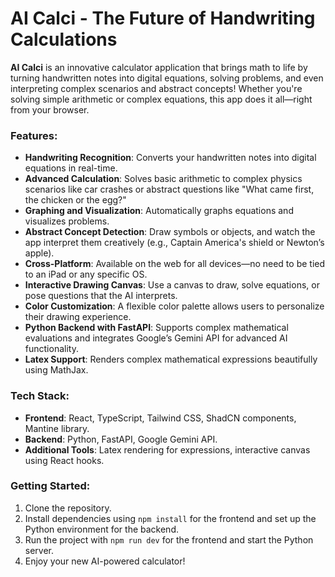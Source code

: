 # AI Calci - The Future of Handwriting Calculations

**AI Calci** is an innovative calculator application that brings math to life by turning handwritten notes into digital equations, solving problems, and even interpreting complex scenarios and abstract concepts! Whether you're solving simple arithmetic or complex equations, this app does it all—right from your browser.

### Features:
- **Handwriting Recognition**: Converts your handwritten notes into digital equations in real-time.
- **Advanced Calculation**: Solves basic arithmetic to complex physics scenarios like car crashes or abstract questions like "What came first, the chicken or the egg?"
- **Graphing and Visualization**: Automatically graphs equations and visualizes problems.
- **Abstract Concept Detection**: Draw symbols or objects, and watch the app interpret them creatively (e.g., Captain America's shield or Newton’s apple).
- **Cross-Platform**: Available on the web for all devices—no need to be tied to an iPad or any specific OS.
- **Interactive Drawing Canvas**: Use a canvas to draw, solve equations, or pose questions that the AI interprets.
- **Color Customization**: A flexible color palette allows users to personalize their drawing experience.
- **Python Backend with FastAPI**: Supports complex mathematical evaluations and integrates Google’s Gemini API for advanced AI functionality.
- **Latex Support**: Renders complex mathematical expressions beautifully using MathJax.

### Tech Stack:
- **Frontend**: React, TypeScript, Tailwind CSS, ShadCN components, Mantine library.
- **Backend**: Python, FastAPI, Google Gemini API.
- **Additional Tools**: Latex rendering for expressions, interactive canvas using React hooks.

### Getting Started:
1. Clone the repository.
2. Install dependencies using `npm install` for the frontend and set up the Python environment for the backend.
3. Run the project with `npm run dev` for the frontend and start the Python server.
4. Enjoy your new AI-powered calculator!
